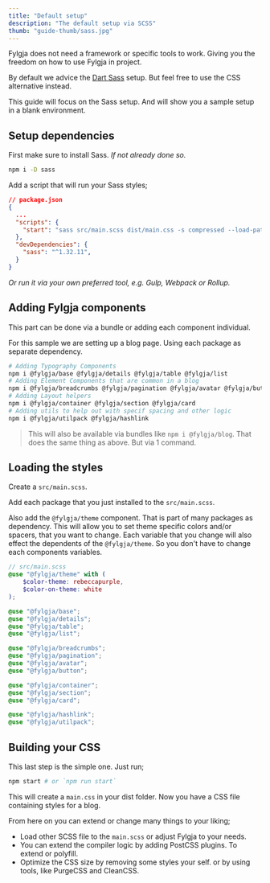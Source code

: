 ```yaml
---
title: "Default setup"
description: "The default setup via SCSS"
thumb: "guide-thumb/sass.jpg"
---
```


Fylgja does not need a framework or specific tools to work.
Giving you the freedom on how to use Fylgja in project.

By default we advice the [Dart Sass](https://sass-lang.com/dart-sass) setup.
But feel free to use the CSS alternative instead.

This guide will focus on the Sass setup.
And will show you a sample setup in a blank environment.

## Setup dependencies

First make sure to install Sass.
_If not already done so._

```bash
npm i -D sass
```

Add a script that will run your Sass styles;

```json
// package.json
{
  ...
  "scripts": {
    "start": "sass src/main.scss dist/main.css -s compressed --load-path=node_modules",
  },
  "devDependencies": {
    "sass": "^1.32.11",
  }
}
```

_Or run it via your own preferred tool, e.g. Gulp, Webpack or Rollup._

## Adding Fylgja components

This part can be done via a bundle or adding each component individual.

For this sample we are setting up a blog page.
Using each package as separate dependency.

```bash
# Adding Typography Components
npm i @fylgja/base @fylgja/details @fylgja/table @fylgja/list
# Adding Element Components that are common in a blog
npm i @fylgja/breadcrumbs @fylgja/pagination @fylgja/avatar @fylgja/button
# Adding Layout helpers
npm i @fylgja/container @fylgja/section @fylgja/card
# Adding utils to help out with specif spacing and other logic
npm i @fylgja/utilpack @fylgja/hashlink
```

> This will also be available via bundles like `npm i @fylgja/blog`.
> That does the same thing as above. But via 1 command.

## Loading the styles

Create a `src/main.scss`.

Add each package that you just installed to the `src/main.scss`.

Also add the `@fylgja/theme` component.
That is part of many packages as dependency.
This will allow you to set theme specific colors and/or spacers, 
that you want to change.
Each variable that you change will also effect the dependents of the `@fylgja/theme`.
So you don't have to change each components variables.

```scss
// src/main.scss
@use "@fylgja/theme" with (
    $color-theme: rebeccapurple,
    $color-on-theme: white
);

@use "@fylgja/base";
@use "@fylgja/details";
@use "@fylgja/table";
@use "@fylgja/list";

@use "@fylgja/breadcrumbs";
@use "@fylgja/pagination";
@use "@fylgja/avatar";
@use "@fylgja/button";

@use "@fylgja/container";
@use "@fylgja/section";
@use "@fylgja/card";

@use "@fylgja/hashlink";
@use "@fylgja/utilpack";
```

## Building your CSS

This last step is the simple one.
Just run;

```bash
npm start # or `npm run start`
```

This will create a `main.css` in your dist folder.
Now you have a CSS file containing styles for a blog.

From here on you can extend or change many things to your liking;

 - Load other SCSS file to the `main.scss` or adjust Fylgja to your needs.
 - You can extend the compiler logic by adding PostCSS plugins.
   To extend or polyfill.
 - Optimize the CSS size by removing some styles your self.
   or by using tools, like PurgeCSS and CleanCSS.

